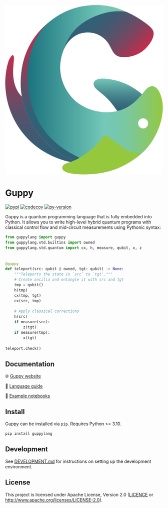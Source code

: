 ![logo](assets/guppy_logo.svg)

# Guppy

[![pypi][]](https://pypi.org/project/guppylang/)
[![codecov][]](https://codecov.io/gh/CQCL/guppylang)
[![py-version][]](https://pypi.org/project/guppylang/)

  [codecov]: https://img.shields.io/codecov/c/gh/CQCL/guppylang?logo=codecov
  [py-version]: https://img.shields.io/pypi/pyversions/guppylang
  [pypi]: https://img.shields.io/pypi/v/guppylang

Guppy is a quantum programming language that is fully embedded into Python.
It allows you to write high-level hybrid quantum programs with classical control flow and mid-circuit measurements using Pythonic syntax:

```python
from guppylang import guppy
from guppylang.std.builtins import owned
from guppylang.std.quantum import cx, h, measure, qubit, x, z


@guppy
def teleport(src: qubit @ owned, tgt: qubit) -> None:
    """Teleports the state in `src` to `tgt`."""
    # Create ancilla and entangle it with src and tgt
    tmp = qubit()
    h(tmp)
    cx(tmp, tgt)
    cx(src, tmp)

    # Apply classical corrections
    h(src)
    if measure(src):
        z(tgt)
    if measure(tmp):
        x(tgt)

teleport.check()
```

## Documentation

🌐 [Guppy website][website]

📖 [Language guide][guide]

📒 [Example notebooks][examples]

[examples]: ./examples/
[guide]: https://docs.quantinuum.com/guppy/language_guide/language_guide_index.html
[website]: https://docs.quantinuum.com/guppy/

## Install

Guppy can be installed via `pip`. Requires Python >= 3.10.

```sh
pip install guppylang
```

## Development

See [DEVELOPMENT.md](https://github.com/CQCL/guppylang/blob/main/DEVELOPMENT.md) for instructions on setting up the development environment.

## License

This project is licensed under Apache License, Version 2.0 ([LICENCE][] or <http://www.apache.org/licenses/LICENSE-2.0>).

  [LICENCE]: ./LICENCE
